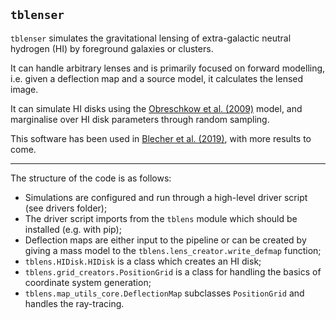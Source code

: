 ## `tblenser`

`tblenser` simulates the gravitational lensing of extra-galactic neutral hydrogen (HI) by foreground galaxies or clusters. 

It can handle arbitrary lenses and is primarily focused on forward modelling, i.e. given a deflection map and a source model, it calculates the lensed image. 

It can simulate HI disks using the [Obreschkow et al. (2009)](https://arxiv.org/abs/0901.2526) model, and marginalise over HI disk parameters through random sampling.

This software has been used in [Blecher et al. (2019)](https://doi.org/10.1093/mnras/stz224), with more results to come.

---

The structure of the code is as follows:

- Simulations are configured and run through a high-level driver script (see drivers folder);
- The driver script imports from the `tblens` module which should be installed (e.g. with pip);
- Deflection maps are either input to the pipeline or can be created by giving a mass model to the `tblens.lens_creator.write_defmap` function;
- `tblens.HIDisk.HIDisk` is a class which creates an HI disk;
- `tblens.grid_creators.PositionGrid` is a class for handling the basics of coordinate system generation;
- `tblens.map_utils_core.DeflectionMap` subclasses `PositionGrid` and handles the ray-tracing.
